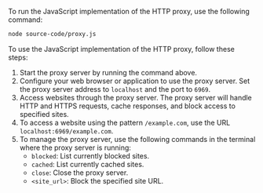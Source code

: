 To run the JavaScript implementation of the HTTP proxy, use the following command:

```bash
node source-code/proxy.js
```

To use the JavaScript implementation of the HTTP proxy, follow these steps:

1. Start the proxy server by running the command above.
2. Configure your web browser or application to use the proxy server. Set the proxy server address to `localhost` and the port to `6969`.
3. Access websites through the proxy server. The proxy server will handle HTTP and HTTPS requests, cache responses, and block access to specified sites.
4. To access a website using the pattern `/example.com`, use the URL `localhost:6969/example.com`.
5. To manage the proxy server, use the following commands in the terminal where the proxy server is running:
   - `blocked`: List currently blocked sites.
   - `cached`: List currently cached sites.
   - `close`: Close the proxy server.
   - `<site_url>`: Block the specified site URL.
